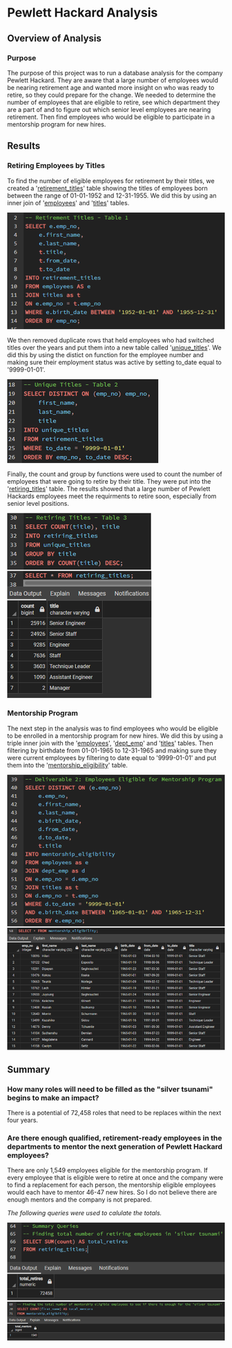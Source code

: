 # Pewlett Hackard Analysis
## Overview of Analysis
### Purpose
The purpose of this project was to run a database analysis for the company Pewlett Hackard. They are aware that a large number of employees would be nearing retirement age and wanted more insight on who was ready to retire, so they could prepare for the change. We needed to determine the number of employees that are eligible to retire, see which department they are a part of and to figure out which senior level employees are nearing retirement. Then find employees who would be eligible to participate in a mentorship program for new hires.

## Results
### Retiring Employees by Titles
To find the number of eligible employees for retirement by their titles, we created a '[retirement_titles](https://github.com/rickystuart1/Pewlett-Hackard-Analysis/blob/main/Data/retirement_titles.csv)' table showing the titles of employees born between the range of 01-01-1952 and 12-31-1955. We did this by using an inner join of '[employees](https://github.com/rickystuart1/Pewlett-Hackard-Analysis/blob/main/Data/employees.csv)' and '[titles](https://github.com/rickystuart1/Pewlett-Hackard-Analysis/blob/main/Data/titles.csv)' tables.

<img src="Queries/retirement_titles_code.png" >

We then removed duplicate rows that held employees who had switched titles over the years and put them into a new table called '[unique_titles](https://github.com/rickystuart1/Pewlett-Hackard-Analysis/blob/main/Data/unique_titles.csv)'. We did this by using the distict on function for the employee number and making sure their employment status was active by setting to_date equal to '9999-01-01'.

<img src="Queries/unique_titles_code.png">

Finally, the count and group by functions were used to count the number of employees that were going to retire by their title. They were put into the '[retiring_titles](https://github.com/rickystuart1/Pewlett-Hackard-Analysis/blob/main/Data/retiring_titles.csv)' table. The results showed that a large number of Pewlett Hackards employees meet the requirments to retire soon, especially from senior level positions. 

<img src="Queries/retiring_titles_code.png">

<img src="Queries/retiring_titles_result.png">

### Mentorship Program
The next step in the analysis was to find employees who would be eligible to be enrolled in a mentorship program for new hires. We did this by using a triple inner join with the '[employees](https://github.com/rickystuart1/Pewlett-Hackard-Analysis/blob/main/Data/employees.csv)', '[dept_emp](https://github.com/rickystuart1/Pewlett-Hackard-Analysis/blob/main/Data/dept_emp.csv)' and '[titles](https://github.com/rickystuart1/Pewlett-Hackard-Analysis/blob/main/Data/retirement_titles.csv)' tables. Then filtering by birthdate from 01-01-1965 to 12-31-1965 and making sure they were current employees by filtering to date equal to '9999-01-01' and put them into the '[mentorship_eligibility](https://github.com/rickystuart1/Pewlett-Hackard-Analysis/blob/main/Data/mentorship_eligibility.csv)' table. 

<img src="Queries/mentorship_eligibility_code.png">

<img src="Queries/mentorship_eligibility_results.png">


## Summary

### How many roles will need to be filled as the "silver tsunami" begins to make an impact?

There is a potential of 72,458 roles that need to be replaces within the next four years.  

### Are there enough qualified, retirement-ready employees in the departments to mentor the next generation of Pewlett Hackard employees?

There are only 1,549 employees eligible for the mentorship program. If every employee that is eligible were to retire at once and the company were to find a replacement for each person, the mentorship eligible employees would each have to mentor 46-47 new hires. So I do not believe there are enough mentors and the company is not prepared.

*The following queries were used to calulate the totals.*

<img src="Queries/total_retires_query.png" >
<img src="Queries/total_mentors.png" >

